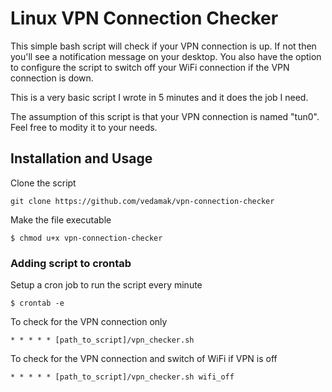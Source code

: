 # Linux VPN Connection Checker

This simple bash script will check if your VPN connection is up. If not then you'll see a notification message on your desktop. You also have the option to configure the script to switch off your WiFi connection if the VPN connection is down.

This is a very basic script I wrote in 5 minutes and it does the job I need.

The assumption of this script is that your VPN connection is named "tun0". Feel free to modity it to your needs.

## Installation and Usage

Clone the script
```
git clone https://github.com/vedamak/vpn-connection-checker
```

Make the file executable
```
$ chmod u+x vpn-connection-checker
```

### Adding script to crontab

Setup a cron job to run the script every minute

```
$ crontab -e
```

To check for the VPN connection only
```
* * * * * [path_to_script]/vpn_checker.sh
```

To check for the VPN connection and switch of WiFi if VPN is off
```
* * * * * [path_to_script]/vpn_checker.sh wifi_off
```
